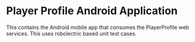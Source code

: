 # Player Profile Android Application

This contains the Android mobile app that consumes the PlayerProfile web services. This uses robolectric based unit test cases.
